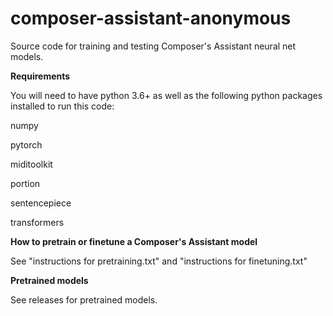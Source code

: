 # composer-assistant-anonymous
Source code for training and testing Composer's Assistant neural net models.

**Requirements**

You will need to have python 3.6+ as well as the following python packages installed to run this code:

numpy

pytorch

miditoolkit

portion

sentencepiece

transformers

**How to pretrain or finetune a Composer's Assistant model**

See "instructions for pretraining.txt" and "instructions for finetuning.txt"

**Pretrained models**

See releases for pretrained models.
